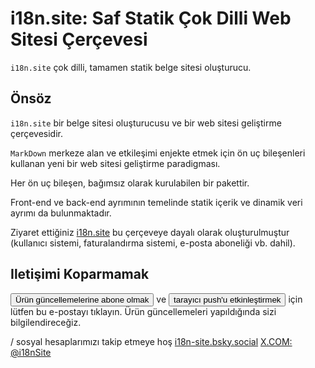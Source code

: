 # i18n.site: Saf Statik Çok Dilli Web Sitesi Çerçevesi

`i18n.site` çok dilli, tamamen statik belge sitesi oluşturucu.

## Önsöz

`i18n.site` bir belge sitesi oluşturucusu ve bir web sitesi geliştirme çerçevesidir.

`MarkDown` merkeze alan ve etkileşimi enjekte etmek için ön uç bileşenleri kullanan yeni bir web sitesi geliştirme paradigması.

Her ön uç bileşen, bağımsız olarak kurulabilen bir pakettir.

Front-end ve back-end ayrımının temelinde statik içerik ve dinamik veri ayrımı da bulunmaktadır.

Ziyaret ettiğiniz [i18n.site](/) bu çerçeveye dayalı olarak oluşturulmuştur (kullanıcı sistemi, faturalandırma sistemi, e-posta aboneliği vb. dahil).

## Iletişimi Koparmamak

<button onclick="mailsub()">Ürün güncellemelerine abone olmak</button> ve <button onclick="webpush()">tarayıcı push'u etkinleştirmek</button> için lütfen bu e-postayı tıklayın. Ürün güncellemeleri yapıldığında sizi bilgilendireceğiz.

/ sosyal hesaplarımızı takip etmeye hoş [i18n-site.bsky.social](https://bsky.app/profile/i18n-site.bsky.social) [X.COM: @i18nSite](https://x.com/i18nSite)